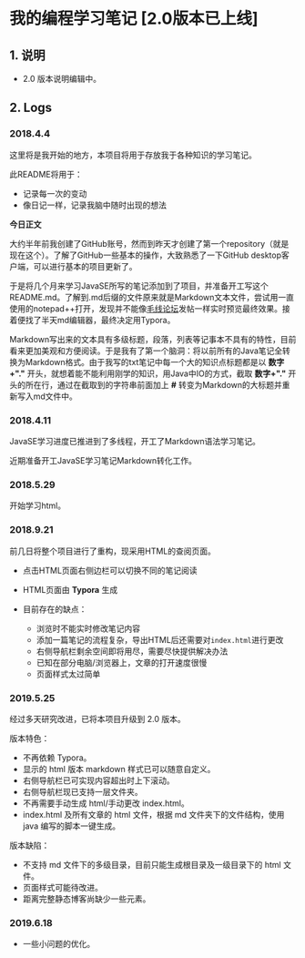 ﻿# 我的编程学习笔记 [2.0版本已上线]

## 1. 说明

- 2.0 版本说明编辑中。


## 2. Logs

### 2018.4.4

这里将是我开始的地方，本项目将用于存放我于各种知识的学习笔记。

此README将用于：

* 记录每一次的变动
* 像日记一样，记录我脑中随时出现的想法

**今日正文**

大约半年前我创建了GitHub账号，然而到昨天才创建了第一个repository（就是现在这个）。了解了GitHub一些基本的操作，大致熟悉了一下GitHub desktop客户端，可以进行基本的项目更新了。

于是将几个月来学习JavaSE所写的笔记添加到了项目，并准备开工写这个README.md。了解到.md后缀的文件原来就是Markdown文本文件，尝试用一直使用的notepad++打开，发现并不能像[毛线论坛](https://bbs.craft.moe)发帖一样实时预览最终效果。接着便找了半天md编辑器，最终决定用Typora。

Markdown写出来的文本具有多级标题，段落，列表等记事本不具有的特性，目前看来更加美观和方便阅读。于是我有了第一个脑洞：将以前所有的Java笔记全转换为Markdown格式。由于我写的txt笔记中每一个大的知识点标题都是以 **数字+"."** 开头，就想着能不能利用刚学的知识，用Java中IO的方式，截取 **数字+"."** 开头的所在行，通过在截取到的字符串前面加上 **#** 转变为Markdown的大标题并重新写入md文件中。

### 2018.4.11

JavaSE学习进度已推进到了多线程，开工了Markdown语法学习笔记。

近期准备开工JavaSE学习笔记Markdown转化工作。

### 2018.5.29

开始学习html。

### 2018.9.21

前几日将整个项目进行了重构，现采用HTML的查阅页面。

- 点击HTML页面右侧边栏可以切换不同的笔记阅读
- HTML页面由 **Typora** 生成

- 目前存在的缺点：
  - 浏览时不能实时修改笔记内容
  - 添加一篇笔记的流程复杂，导出HTML后还需要对`index.html`进行更改
  - 右侧导航栏剩余空间即将用尽，需要尽快提供解决办法
  - 已知在部分电脑/浏览器上，文章的打开速度很慢
  - 页面样式太过简单

### 2019.5.25

经过多天研究改进，已将本项目升级到 2.0 版本。

版本特色：

- 不再依赖 Typora。
- 显示的 html 版本 markdown 样式已可以随意自定义。
- 右侧导航栏已可实现内容超出时上下滚动。
- 右侧导航栏现已支持一层文件夹。
- 不再需要手动生成 html/手动更改 index.html。
- index.html 及所有文章的 html 文件，根据 md 文件夹下的文件结构，使用 java 编写的脚本一键生成。

版本缺陷：

- 不支持 md 文件下的多级目录，目前只能生成根目录及一级目录下的 html 文件。
- 页面样式可能待改进。
- 距离完整静态博客尚缺少一些元素。

### 2019.6.18

- 一些小问题的优化。